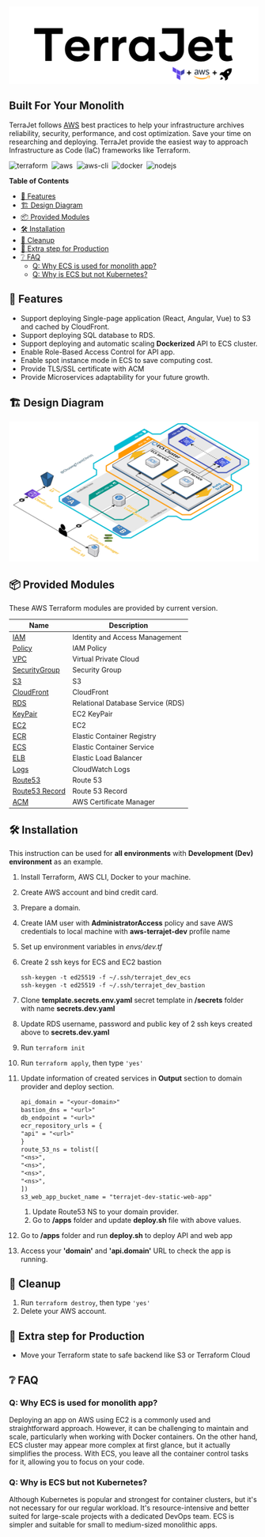 <img style="text-align: center;" src="images/logo.png"/>
<h2>Built For Your Monolith</h2>

TerraJet follows [AWS][aws] best practices to help your infrastructure archives reliability, security, performance, and cost optimization. Save your time on researching and deploying. TerraJet provide the easiest way to approach Infrastructure as Code (IaC) frameworks like Terraform.

![terraform](https://img.shields.io/badge/Terraform-1%2E5%2E2-5b4de3?style=flat-square&logo=terraform&logoColor=white)&nbsp;
![aws](https://img.shields.io/badge/AWS%20Provider-5%2E3%2E7-d48101?style=flat-square&logo=amazon-aws&logoColor=white)&nbsp;
![aws-cli](https://img.shields.io/badge/aws--cli-2%2E13%2E0-d48101?style=flat-square&logo=amazon-aws&logoColor=white)&nbsp;
![docker](https://img.shields.io/badge/Docker-latest-2CA5E0?style=flat-square&logo=docker&logoColor=white)&nbsp;
![nodejs](https://img.shields.io/badge/Node.js-18-3C873A?style=flat-square&logo=nodedotjs&logoColor=white)

**Table of Contents**
- [🌱 Features](#-features)
- [🏗 Design Diagram](#-design-diagram)
- [📦 Provided Modules](#-provided-modules)
- [🛠 Installation](#-installation)
- [🧹 Cleanup](#-cleanup)
- [📌 Extra step for Production](#-extra-step-for-production)
- [❔ FAQ](#-faq)
	- [Q: Why ECS is used for monolith app?](#q-why-ecs-is-used-for-monolith-app)
	- [Q: Why is ECS but not Kubernetes?](#q-why-is-ecs-but-not-kubernetes)

## 🌱 Features
- Support deploying Single-page application (React, Angular, Vue) to S3 and cached by CloudFront.
- Support deploying SQL database to RDS.
- Support deploying and automatic scaling **Dockerized** API to ECS cluster.
- Enable Role-Based Access Control for API app.
- Enable spot instance mode in ECS to save computing cost.
- Provide TLS/SSL certificate with ACM
- Provide Microservices adaptability for your future growth.

## 🏗 Design Diagram
![diagram](images/diagram.png)

## 📦 Provided Modules
These AWS Terraform modules are provided by current version.

| Name                   | Description                       |
| ---------------------- | --------------------------------- |
| [IAM][iam]             | Identity and Access Management    |
| [Policy][plc]          | IAM Policy                        |
| [VPC][vpc]             | Virtual Private Cloud             |
| [SecurityGroup][sg]    | Security Group                    |
| [S3][s3]               | S3                                |
| [CloudFront][cf]       | CloudFront                        |
| [RDS][rds]             | Relational Database Service (RDS) |
| [KeyPair][kp]          | EC2 KeyPair                       |
| [EC2][ec2]             | EC2                               |
| [ECR][ecr]             | Elastic Container Registry        |
| [ECS][ecs]             | Elastic Container Service         |
| [ELB][elb]             | Elastic Load Balancer             |
| [Logs][lgs]            | CloudWatch Logs                   |
| [Route53][r53]         | Route 53                          |
| [Route53 Record][r53r] | Route 53 Record                   |
| [ACM][acm]             | AWS Certificate Manager           |

[aws]: https://aws.amazon.com/
[iam]: ./modules/iam
[plc]: ./modules/policy
[vpc]: ./modules/vpc
[sg]: ./modules/security-group
[s3]: ./modules/s3
[cf]: ./modules/cloudfront
[rds]: ./modules/rds
[kp]: ./modules/keypair
[ec2]: ./modules/ec2
[ecr]: ./modules/ecr
[ecs]: ./modules/ecs
[elb]: ./modules/loadbalancer
[lgs]: ./modules/logs
[r53]: ./modules/route-53
[r53r]: ./modules/route-53-record
[acm]: ./modules/acm

## 🛠 Installation
This instruction can be used for **all environments** with **Development (Dev) environment** as an example.
1. Install Terraform, AWS CLI, Docker to your machine.
2. Create AWS account and bind credit card.
3. Prepare a domain.
4. Create IAM user with **AdministratorAccess** policy and save AWS credentials to local machine with **aws-terrajet-dev** profile name
5. Set up environment variables in *envs/dev.tf*
6. Create 2 ssh keys for ECS and EC2 bastion
	```
	ssh-keygen -t ed25519 -f ~/.ssh/terrajet_dev_ecs
	ssh-keygen -t ed25519 -f ~/.ssh/terrajet_dev_bastion
	```
7. Clone **template.secrets.env.yaml** secret template in **/secrets** folder with name **secrets.dev.yaml**
8. Update RDS username, password and public key of 2 ssh keys created above to **secrets.dev.yaml**
9. Run `terraform init`
10. Run `terraform apply`, then type `'yes'`
11. Update information of created services in **Output** section to domain provider and deploy section.

	```
	api_domain = "<your-domain>"
	bastion_dns = "<url>"
	db_endpoint = "<url>"
	ecr_repository_urls = {
	"api" = "<url>"
	}
	route_53_ns = tolist([
	"<ns>",
	"<ns>",
	"<ns>",
	"<ns>",
	])
	s3_web_app_bucket_name = "terrajet-dev-static-web-app"
	```
	1. Update Route53 NS to your domain provider.
	2. Go to **/apps** folder and update **deploy.sh** file with above values.
12. Go to **/apps** folder and run **deploy.sh** to deploy API and web app
13. Access your **'domain'** and **'api.domain'** URL to check the app is running.

## 🧹 Cleanup
1. Run `terraform destroy`, then type `'yes'`
2. Delete your AWS account.

## 📌 Extra step for Production
- Move your Terraform state to safe backend like S3 or Terraform Cloud

## ❔ FAQ
### Q: Why ECS is used for monolith app?
Deploying an app on AWS using EC2 is a commonly used and straightforward approach. However, it can be challenging to maintain and scale, particularly when working with Docker containers. On the other hand, ECS cluster may appear more complex at first glance, but it actually simplifies the process. With ECS, you leave all the container control tasks for it, allowing you to focus on your code.
### Q: Why is ECS but not Kubernetes?
Although Kubernetes is popular and strongest for container clusters, but it's not necessary for our regular workload. It's resource-intensive and better suited for large-scale projects with a dedicated DevOps team. ECS is simpler and suitable for small to medium-sized monolithic apps.
